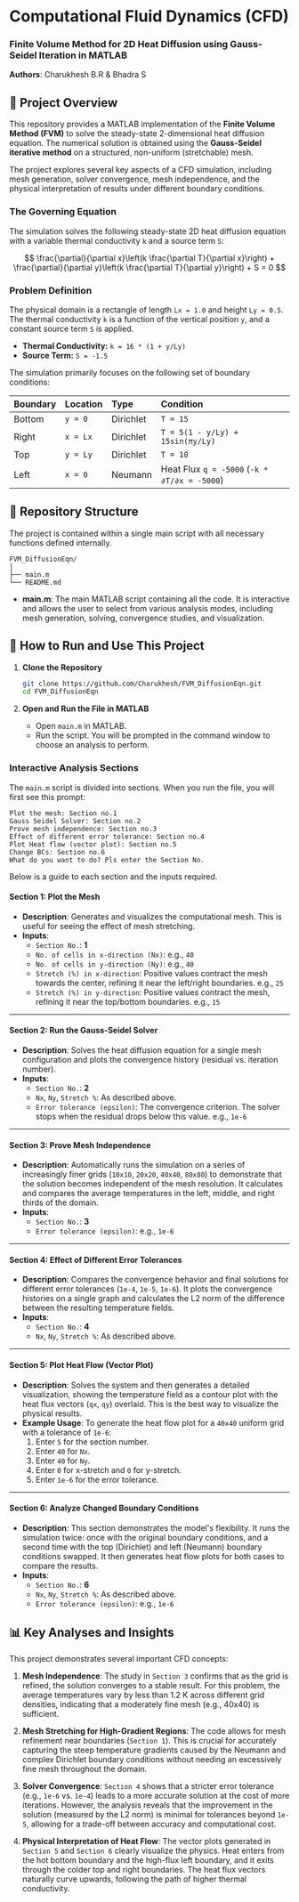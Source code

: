 # Computational Fluid Dynamics (CFD)

### Finite Volume Method for 2D Heat Diffusion using Gauss-Seidel Iteration in MATLAB

**Authors**: Charukhesh B.R & Bhadra S

## 📖 Project Overview

This repository provides a MATLAB implementation of the **Finite Volume Method (FVM)** to solve the steady-state 2-dimensional heat diffusion equation. The numerical solution is obtained using the **Gauss-Seidel iterative method** on a structured, non-uniform (stretchable) mesh.

The project explores several key aspects of a CFD simulation, including mesh generation, solver convergence, mesh independence, and the physical interpretation of results under different boundary conditions.

### The Governing Equation

The simulation solves the following steady-state 2D heat diffusion equation with a variable thermal conductivity `k` and a source term `S`:

$$
\frac{\partial}{\partial x}\left(k \frac{\partial T}{\partial x}\right) + \frac{\partial}{\partial y}\left(k \frac{\partial T}{\partial y}\right) + S = 0
$$

### Problem Definition

The physical domain is a rectangle of length `Lx = 1.0` and height `Ly = 0.5`. The thermal conductivity `k` is a function of the vertical position `y`, and a constant source term `S` is applied.

- **Thermal Conductivity:** `k = 16 * (1 + y/Ly)`
- **Source Term:** `S = -1.5`

The simulation primarily focuses on the following set of boundary conditions:

| Boundary | Location | Type      | Condition                                    |
| :------- | :------- | :-------- | :------------------------------------------- |
| Bottom   | `y = 0`  | Dirichlet | `T = 15`                                     |
| Right    | `x = Lx` | Dirichlet | `T = 5(1 - y/Ly) + 15sin(πy/Ly)`               |
| Top      | `y = Ly` | Dirichlet | `T = 10`                                     |
| Left     | `x = 0`  | Neumann   | Heat Flux `q = -5000` (`-k * ∂T/∂x = -5000`) |

## 📁 Repository Structure

The project is contained within a single main script with all necessary functions defined internally.

```
FVM_DiffusionEqn/
│
├── main.m
└── README.md
```

- **main.m**: The main MATLAB script containing all the code. It is interactive and allows the user to select from various analysis modes, including mesh generation, solving, convergence studies, and visualization.

## 🚀 How to Run and Use This Project

1.  **Clone the Repository**
    ```bash
    git clone https://github.com/Charukhesh/FVM_DiffusionEqn.git
    cd FVM_DiffusionEqn
    ```

2.  **Open and Run the File in MATLAB**
    -   Open `main.m` in MATLAB.
    -   Run the script. You will be prompted in the command window to choose an analysis to perform.

### Interactive Analysis Sections

The `main.m` script is divided into sections. When you run the file, you will first see this prompt:

```
Plot the mesh: Section no.1
Gauss Seidel Solver: Section no.2
Prove mesh independence: Section no.3
Effect of different error tolerance: Section no.4
Plot Heat flow (vector plot): Section no.5
Change BCs: Section no.6
What do you want to do? Pls enter the Section No.
```

Below is a guide to each section and the inputs required.

#### **Section 1: Plot the Mesh**
-   **Description**: Generates and visualizes the computational mesh. This is useful for seeing the effect of mesh stretching.
-   **Inputs**:
    -   `Section No.`: **1**
    -   `No. of cells in x-direction (Nx)`: e.g., `40`
    -   `No. of cells in y-direction (Ny)`: e.g., `40`
    -   `Stretch (%) in x-direction`: Positive values contract the mesh towards the center, refining it near the left/right boundaries. e.g., `25`
    -   `Stretch (%) in y-direction`: Positive values contract the mesh, refining it near the top/bottom boundaries. e.g., `15`

---

#### **Section 2: Run the Gauss-Seidel Solver**
-   **Description**: Solves the heat diffusion equation for a single mesh configuration and plots the convergence history (residual vs. iteration number).
-   **Inputs**:
    -   `Section No.`: **2**
    -   `Nx`, `Ny`, `Stretch %`: As described above.
    -   `Error tolerance (epsilon)`: The convergence criterion. The solver stops when the residual drops below this value. e.g., `1e-6`

---

#### **Section 3: Prove Mesh Independence**
-   **Description**: Automatically runs the simulation on a series of increasingly finer grids (`10x10`, `20x20`, `40x40`, `80x80`) to demonstrate that the solution becomes independent of the mesh resolution. It calculates and compares the average temperatures in the left, middle, and right thirds of the domain.
-   **Inputs**:
    -   `Section No.`: **3**
    -   `Error tolerance (epsilon)`: e.g., `1e-6`

---

#### **Section 4: Effect of Different Error Tolerances**
-   **Description**: Compares the convergence behavior and final solutions for different error tolerances (`1e-4`, `1e-5`, `1e-6`). It plots the convergence histories on a single graph and calculates the L2 norm of the difference between the resulting temperature fields.
-   **Inputs**:
    -   `Section No.`: **4**
    -   `Nx`, `Ny`, `Stretch %`: As described above.

---

#### **Section 5: Plot Heat Flow (Vector Plot)**
-   **Description**: Solves the system and then generates a detailed visualization, showing the temperature field as a contour plot with the heat flux vectors (`qx`, `qy`) overlaid. This is the best way to visualize the physical results.
-   **Example Usage**: To generate the heat flow plot for a `40x40` uniform grid with a tolerance of `1e-6`:
    1.  Enter `5` for the section number.
    2.  Enter `40` for `Nx`.
    3.  Enter `40` for `Ny`.
    4.  Enter `0` for x-stretch and `0` for y-stretch.
    5.  Enter `1e-6` for the error tolerance.

---

#### **Section 6: Analyze Changed Boundary Conditions**
-   **Description**: This section demonstrates the model's flexibility. It runs the simulation twice: once with the original boundary conditions, and a second time with the top (Dirichlet) and left (Neumann) boundary conditions swapped. It then generates heat flow plots for both cases to compare the results.
-   **Inputs**:
    -   `Section No.`: **6**
    -   `Nx`, `Ny`, `Stretch %`: As described above.
    -   `Error tolerance (epsilon)`: e.g., `1e-6`

## 📊 Key Analyses and Insights

This project demonstrates several important CFD concepts:
1.  **Mesh Independence**: The study in `Section 3` confirms that as the grid is refined, the solution converges to a stable result. For this problem, the average temperatures vary by less than 1.2 K across different grid densities, indicating that a moderately fine mesh (e.g., 40x40) is sufficient.

2.  **Mesh Stretching for High-Gradient Regions**: The code allows for mesh refinement near boundaries (`Section 1`). This is crucial for accurately capturing the steep temperature gradients caused by the Neumann and complex Dirichlet boundary conditions without needing an excessively fine mesh throughout the domain.

3.  **Solver Convergence**: `Section 4` shows that a stricter error tolerance (e.g., `1e-6` vs. `1e-4`) leads to a more accurate solution at the cost of more iterations. However, the analysis reveals that the improvement in the solution (measured by the L2 norm) is minimal for tolerances beyond `1e-5`, allowing for a trade-off between accuracy and computational cost.

4.  **Physical Interpretation of Heat Flow**: The vector plots generated in `Section 5` and `Section 6` clearly visualize the physics. Heat enters from the hot bottom boundary and the high-flux left boundary, and it exits through the colder top and right boundaries. The heat flux vectors naturally curve upwards, following the path of higher thermal conductivity.
    
